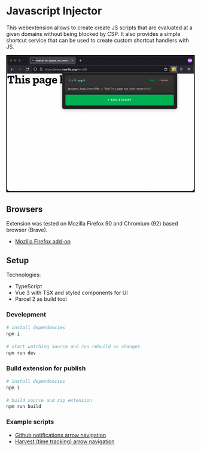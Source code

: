 # Javascript Injector

This webextension allows to create create JS scripts that are evaluated at a given domains without being blocked by CSP.
It also provides a simple shortcut service that can be used to create custom shortcut handlers with JS.

![Screenshot of example script](./screenshots/example-script.png)

## Browsers

Extension was tested on Mozilla Firefox 90 and Chromium (92) based browser (Brave).

- [Mozilla Firefox add-on](https://addons.mozilla.org/pl/firefox/addon/shark-javascript-injector/)

## Setup

Technologies:

- TypeScript
- Vue 3 with TSX and styled components for UI
- Parcel 2 as build tool

### Development

```sh
# install dependencies
npm i

# start watching source and run rebuild on changes
npm run dev
```
### Build extension for publish

```sh
# install dependencies
npm i

# build source and zip extension
npm run build
```

### Example scripts

- [Github notifications arrow navigation](https://gist.github.com/rossinek/0d1082327366cb83a69d4fb4fcec7498)
- [Harvest (time tracking) arrow navigation](https://gist.github.com/rossinek/99b84d984771ae510f237747efd3e265)


